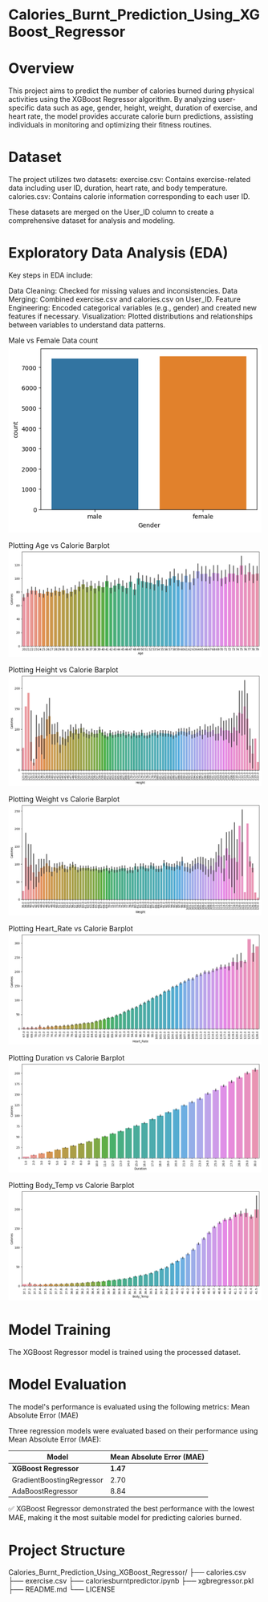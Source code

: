 # Calories_Burnt_Prediction_Using_XGBoost_Regressor

# Overview

This project aims to predict the number of calories burned during physical activities using the XGBoost Regressor algorithm. By analyzing user-specific data such as age, gender, height, weight, duration of exercise, and heart rate, the model provides accurate calorie burn predictions, assisting individuals in monitoring and optimizing their fitness routines.

# Dataset

The project utilizes two datasets:
exercise.csv: Contains exercise-related data including user ID, duration, heart rate, and body temperature.
calories.csv: Contains calorie information corresponding to each user ID.

These datasets are merged on the User_ID column to create a comprehensive dataset for analysis and modeling.

# Exploratory Data Analysis (EDA)

Key steps in EDA include:

Data Cleaning: Checked for missing values and inconsistencies.
Data Merging: Combined exercise.csv and calories.csv on User_ID.
Feature Engineering: Encoded categorical variables (e.g., gender) and created new features if necessary.
Visualization: Plotted distributions and relationships between variables to understand data patterns.

Male vs Female Data count
![alt text](/images/image.png)

Plotting Age vs Calorie Barplot
![alt text](/images/image-1.png)

Plotting Height vs Calorie Barplot
![alt text](/images/image-2.png)

Plotting Weight vs Calorie Barplot
![alt text](/images/image-3.png)

Plotting Heart_Rate vs Calorie Barplot
![alt text](/images/image-4.png)

Plotting Duration vs Calorie Barplot
![alt text](/images/image-5.png)

Plotting Body_Temp vs Calorie Barplot
![alt text](/images/image-6.png)

# Model Training
The XGBoost Regressor model is trained using the processed dataset.

# Model Evaluation
The model's performance is evaluated using the following metrics:
Mean Absolute Error (MAE)

Three regression models were evaluated based on their performance using Mean Absolute Error (MAE):

| Model                     | Mean Absolute Error (MAE) |
| ------------------------- | ------------------------- |
| **XGBoost Regressor**     | **1.47**                  |
| GradientBoostingRegressor | 2.70                      |
| AdaBoostRegressor         | 8.84                      |


✅ XGBoost Regressor demonstrated the best performance with the lowest MAE, making it the most suitable model for predicting calories burned.

# Project Structure
Calories_Burnt_Prediction_Using_XGBoost_Regressor/
├── calories.csv
├── exercise.csv
├── caloriesburntpredictor.ipynb
├── xgbregressor.pkl
├── README.md
└── LICENSE
